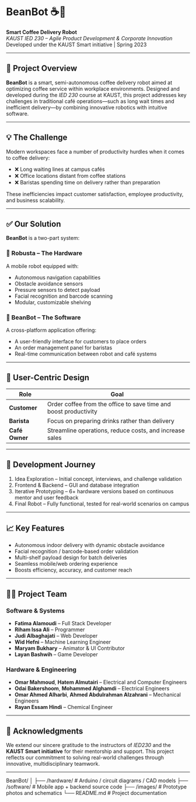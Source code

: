 # BeanBot ☕🤖  
**Smart Coffee Delivery Robot**  
*KAUST IED 230 – Agile Product Development & Corporate Innovation*  
Developed under the KAUST Smart initiative | Spring 2023  

---

## 🚀 Project Overview

**BeanBot** is a smart, semi-autonomous coffee delivery robot aimed at optimizing coffee service within workplace environments. Designed and developed during the *IED 230* course at KAUST, this project addresses key challenges in traditional café operations—such as long wait times and inefficient delivery—by combining innovative robotics with intuitive software.

---

## 💡 The Challenge

Modern workspaces face a number of productivity hurdles when it comes to coffee delivery:
- ❌ Long waiting lines at campus cafés
- ❌ Office locations distant from coffee stations
- ❌ Baristas spending time on delivery rather than preparation

These inefficiencies impact customer satisfaction, employee productivity, and business scalability.

---

## ✅ Our Solution

**BeanBot** is a two-part system:

### 🤖 Robusta – The Hardware
A mobile robot equipped with:
- Autonomous navigation capabilities
- Obstacle avoidance sensors
- Pressure sensors to detect payload
- Facial recognition and barcode scanning
- Modular, customizable shelving

### 📲 BeanBot – The Software
A cross-platform application offering:
- A user-friendly interface for customers to place orders
- An order management panel for baristas
- Real-time communication between robot and café systems

---

## 👤 User-Centric Design

| Role      | Goal |
|-----------|------|
| **Customer** | Order coffee from the office to save time and boost productivity |
| **Barista**  | Focus on preparing drinks rather than delivery |
| **Café Owner** | Streamline operations, reduce costs, and increase sales |

---

## 🔧 Development Journey

1. Idea Exploration – Initial concept, interviews, and challenge validation  
2. Frontend & Backend – GUI and database integration  
3. Iterative Prototyping – 6+ hardware versions based on continuous mentor and user feedback  
4. Final Robot – Fully functional, tested for real-world scenarios on campus  

---

## 📈 Key Features

- Autonomous indoor delivery with dynamic obstacle avoidance  
- Facial recognition / barcode-based order validation  
- Multi-shelf payload design for batch deliveries  
- Seamless mobile/web ordering experience  
- Boosts efficiency, accuracy, and customer reach  

---

## 👩‍💻 Project Team

### Software & Systems
- **Fatima Alamoudi** – Full Stack Developer  
- **Riham Issa Ali** – Programmer  
- **Judi Albaghajati** – Web Developer  
- **Wid Hefni** – Machine Learning Engineer  
- **Maryam Bukhary** – Animator & UI Contributor  
- **Layan Bashwih** – Game Developer  

### Hardware & Engineering
- **Omar Mahmoud**, **Hatem Almutairi** – Electrical and Computer Engineers  
- **Odai Bakershoom**, **Mohammed Alghamdi** – Electrical Engineers  
- **Omar Ahmed Alharbi**, **Ahmed Abdulrahman Alzahrani** – Mechanical Engineers  
- **Rayan Essam Hindi** – Chemical Engineer  

---

## 🙏 Acknowledgments

We extend our sincere gratitude to the instructors of *IED230* and the **KAUST Smart initiative** for their mentorship and support. This project reflects our commitment to solving real-world challenges through innovative, multidisciplinary teamwork.

---

BeanBot/
│
├── /hardware/        # Arduino / circuit diagrams / CAD models
├── /software/        # Mobile app + backend source code
├── /images/          # Prototype photos and schematics
└── README.md         # Project documentation
